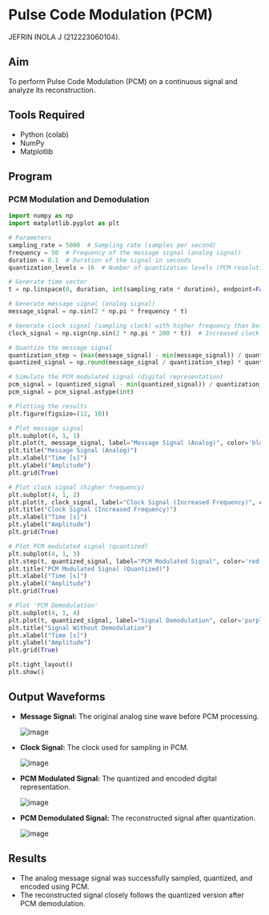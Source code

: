 # Pulse Code Modulation (PCM)
  JEFRIN INOLA J (212223060104).

## Aim  
To perform Pulse Code Modulation (PCM) on a continuous signal and analyze its reconstruction.  

## Tools Required  
- Python (colab)
- NumPy  
- Matplotlib  

## Program  

### PCM Modulation and Demodulation  
```python
import numpy as np
import matplotlib.pyplot as plt

# Parameters
sampling_rate = 5000  # Sampling rate (samples per second)
frequency = 50  # Frequency of the message signal (analog signal)
duration = 0.1  # Duration of the signal in seconds
quantization_levels = 16  # Number of quantization levels (PCM resolution)

# Generate time vector
t = np.linspace(0, duration, int(sampling_rate * duration), endpoint=False)

# Generate message signal (analog signal)
message_signal = np.sin(2 * np.pi * frequency * t)

# Generate clock signal (sampling clock) with higher frequency than before
clock_signal = np.sign(np.sin(2 * np.pi * 200 * t))  # Increased clock frequency to 200 Hz

# Quantize the message signal
quantization_step = (max(message_signal) - min(message_signal)) / quantization_levels
quantized_signal = np.round(message_signal / quantization_step) * quantization_step

# Simulate the PCM modulated signal (digital representation)
pcm_signal = (quantized_signal - min(quantized_signal)) / quantization_step
pcm_signal = pcm_signal.astype(int)

# Plotting the results
plt.figure(figsize=(12, 10))

# Plot message signal
plt.subplot(4, 1, 1)
plt.plot(t, message_signal, label="Message Signal (Analog)", color='blue')
plt.title("Message Signal (Analog)")
plt.xlabel("Time [s]")
plt.ylabel("Amplitude")
plt.grid(True)

# Plot clock signal (higher frequency)
plt.subplot(4, 1, 2)
plt.plot(t, clock_signal, label="Clock Signal (Increased Frequency)", color='green')
plt.title("Clock Signal (Increased Frequency)")
plt.xlabel("Time [s]")
plt.ylabel("Amplitude")
plt.grid(True)

# Plot PCM modulated signal (quantized)
plt.subplot(4, 1, 3)
plt.step(t, quantized_signal, label="PCM Modulated Signal", color='red')
plt.title("PCM Modulated Signal (Quantized)")
plt.xlabel("Time [s]")
plt.ylabel("Amplitude")
plt.grid(True)

# Plot 'PCM Demodulation'
plt.subplot(4, 1, 4)
plt.plot(t, quantized_signal, label="Signal Demodulation", color='purple', linestyle='--')
plt.title("Signal Without Demodulation")
plt.xlabel("Time [s]")
plt.ylabel("Amplitude")
plt.grid(True)

plt.tight_layout()
plt.show()
```

## Output Waveforms  
- **Message Signal:** The original analog sine wave before PCM processing.
  
  ![image](https://github.com/user-attachments/assets/545d46e2-fe7d-48ee-8dce-7e8df91dd7c6)

- **Clock Signal:** The clock used for sampling in PCM.
  
  ![image](https://github.com/user-attachments/assets/6f03adb5-ecf3-45dc-baea-9453d4d1fcae)

- **PCM Modulated Signal:** The quantized and encoded digital representation.
  
  ![image](https://github.com/user-attachments/assets/ba537634-35b6-4570-8211-46a3e35ffc34)

- **PCM Demodulated Signal:** The reconstructed signal after quantization.
  
  ![image](https://github.com/user-attachments/assets/249a2d17-9481-490e-b977-c241befb55e2)

## Results  
- The analog message signal was successfully sampled, quantized, and encoded using PCM.  
- The reconstructed signal closely follows the quantized version after PCM demodulation.  
